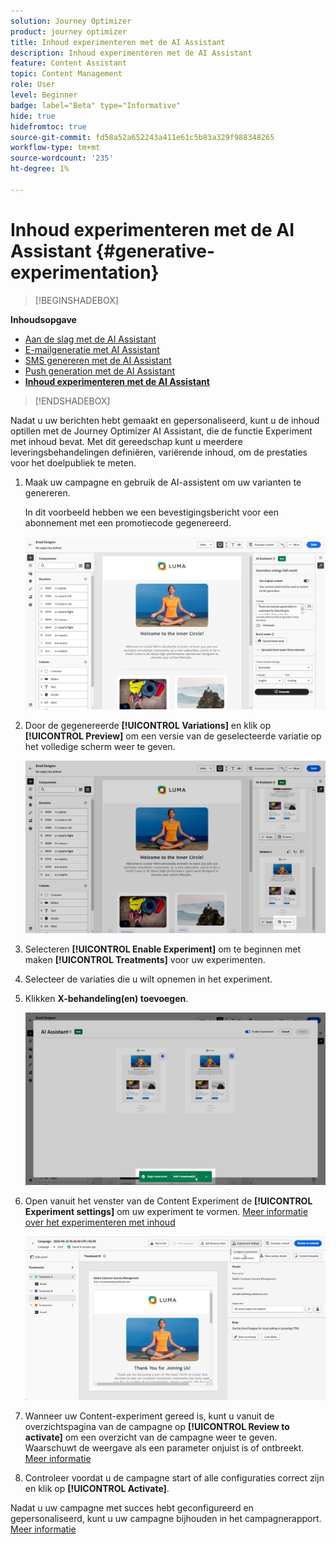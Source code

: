 ```yaml
---
solution: Journey Optimizer
product: journey optimizer
title: Inhoud experimenteren met de AI Assistant
description: Inhoud experimenteren met de AI Assistant
feature: Content Assistant
topic: Content Management
role: User
level: Beginner
badge: label="Beta" type="Informative"
hide: true
hidefromtoc: true
source-git-commit: fd58a52a652243a411e61c5b83a329f988348265
workflow-type: tm+mt
source-wordcount: '235'
ht-degree: 1%

---
```


# Inhoud experimenteren met de AI Assistant {#generative-experimentation}

>[!BEGINSHADEBOX]

**Inhoudsopgave**

* [Aan de slag met de AI Assistant](gs-generative.md)
* [E-mailgeneratie met AI Assistant](generative-email.md)
* [SMS genereren met de AI Assistant](generative-sms.md)
* [Push generation met de AI Assistant](generative-push.md)
* **[Inhoud experimenteren met de AI Assistant](generative-experimentation.md)**

>[!ENDSHADEBOX]

Nadat u uw berichten hebt gemaakt en gepersonaliseerd, kunt u de inhoud optillen met de Journey Optimizer AI Assistant, die de functie Experiment met inhoud bevat. Met dit gereedschap kunt u meerdere leveringsbehandelingen definiëren, variërende inhoud, om de prestaties voor het doelpubliek te meten.

1. Maak uw campagne en gebruik de AI-assistent om uw varianten te genereren.

   In dit voorbeeld hebben we een bevestigingsbericht voor een abonnement met een promotiecode gegenereerd.

   ![](assets/experiment-genai-1.png)

1. Door de gegenereerde **[!UICONTROL Variations]** en klik op **[!UICONTROL Preview]** om een versie van de geselecteerde variatie op het volledige scherm weer te geven.

   ![](assets/experiment-genai-2.png)

1. Selecteren **[!UICONTROL Enable Experiment]** om te beginnen met maken **[!UICONTROL Treatments]** voor uw experimenten.

1. Selecteer de variaties die u wilt opnemen in het experiment.

1. Klikken **X-behandeling(en) toevoegen**.

   ![](assets/experiment-genai-3.png)

1. Open vanuit het venster van de Content Experiment de **[!UICONTROL Experiment settings]** om uw experiment te vormen. [Meer informatie over het experimenteren met inhoud](../campaigns/content-experiment.md)

   ![](assets/experiment-genai-4.png)

1. Wanneer uw Content-experiment gereed is, kunt u vanuit de overzichtspagina van de campagne op **[!UICONTROL Review to activate]** om een overzicht van de campagne weer te geven. Waarschuwt de weergave als een parameter onjuist is of ontbreekt. [Meer informatie](../campaigns/content-experiment.md#treatment-experiment)

1. Controleer voordat u de campagne start of alle configuraties correct zijn en klik op **[!UICONTROL Activate]**.

Nadat u uw campagne met succes hebt geconfigureerd en gepersonaliseerd, kunt u uw campagne bijhouden in het campagnerapport. [Meer informatie](../reports/campaign-global-report.md)
